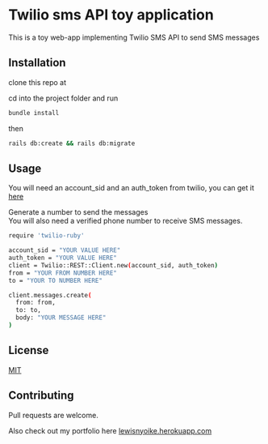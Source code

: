# Twilio sms API toy application

This is a toy web-app implementing Twilio SMS API to send SMS messages

## Installation

clone this repo at

cd into the project folder and run

```bash
bundle install
```

then

```bash
rails db:create && rails db:migrate
```

## Usage

You will need an account_sid and an auth_token from twilio, you can get it [here](https://www.twilio.com/try-twilio)

Generate a number to send the messages <br>
You will also need a verified phone number to receive SMS messages.

```bash
require 'twilio-ruby'

account_sid = "YOUR VALUE HERE"
auth_token = "YOUR VALUE HERE"
client = Twilio::REST::Client.new(account_sid, auth_token)
from = "YOUR FROM NUMBER HERE"
to = "YOUR TO NUMBER HERE"

client.messages.create(
  from: from,
  to: to,
  body: "YOUR MESSAGE HERE"
)
```

## License

[MIT](https://choosealicense.com/licenses/mit/)

## Contributing

Pull requests are welcome.

Also check out my portfolio here [lewisnyoike.herokuapp.com](http://lewisnyoike.herokuapp.com/)
